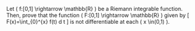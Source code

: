 Let \( f:[0,1] \rightarrow \mathbb{R} \) be a Riemann integrable function. Then, prove that the function \( F:[0,1] \rightarrow \mathbb{R} \) given by
\[
F(x)=\int\_{0}^{x} f(t) d t
\]
is not differentiable at each \( x \in(0,1) \).
